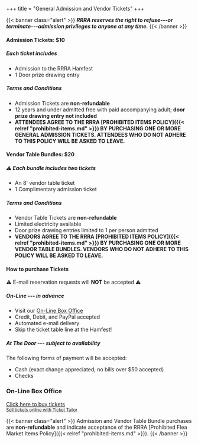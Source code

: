 +++
title = "General Admission and Vendor Tickets"
+++

{{< banner class="alert" >}}
***RRRA reserves the right to refuse---or terminate---admission privileges
to anyone at any time.***
{{< /banner >}}

#### Admission Tickets: $10

##### Each ticket includes

* Admission to the RRRA Hamfest
* 1 Door prize drawing entry
 
##### Terms and Conditions

* Admission Tickets are **non-refundable**
* 12 years and under admitted free with paid accompanying adult; **door prize drawing entry not included**
* **ATTENDEES  AGREE TO THE RRRA [PROHIBITED ITEMS POLICY]({{< relref "prohibited-items.md" >}}) BY PURCHASING ONE OR MORE GENERAL ADMISSION TICKETS. ATTENDEES WHO DO NOT ADHERE TO THIS POLICY WILL BE ASKED TO LEAVE.**

#### Vendor Table Bundles: $20 

##### :warning: Each bundle includes two tickets

* An 8' vendor table ticket
* 1 Complimentary admission ticket

##### Terms and Conditions

* Vendor Table Tickets are **non-refundable**
* Limited electricity available
* Door prize drawing entries limited to 1 per person admitted
* **VENDORS AGREE TO THE RRRA [PROHIBITED ITEMS POLICY]({{< relref "prohibited-items.md" >}}) BY PURCHASING ONE OR MORE VENDOR TABLE BUNDLES. VENDORS WHO DO NOT ADHERE TO THIS POLICY WILL BE ASKED TO LEAVE.**

#### How to purchase Tickets

:warning: E-mail reservation requests will **NOT** be accepted :warning:

##### On-Line --- in advance

* Visit our [On-Line Box Office](#on-line-box-office)
* Credit, Debit, and PayPal accepted
* Automated e-mail delivery
* Skip the ticket table line at the Hamfest!

<!--
##### Mail Order --- in advance

* Use our [Mail Order Ticket Form](https://cloud.rrra.org/index.php/s/4LSCD28maTmL7JT/download)
* Mail orders must be postmarked by September 1, {{< year >}}
* Payment in the form of check or money order (to ***RRRA***) must be included
* Mail orders will be held for pick up at the Hamfest Ticket Table

-->

##### At The Door --- subject to availability

The following forms of payment will be accepted:

* Cash (exact change appreciated, no bills over $50 accepted)
* Checks

### On-Line Box Office

<!-- Ticket Tailor Widget. Paste this into your website where you want the
widget to appear. Do not change the code or the widget may not work properly.
-->
<div class="tt-widget"><div class="tt-widget-fallback"><p><a
href="https://www.tickettailor.com/all-tickets/redriverradioamateurs/?ref=website_widget"
target="_blank">Click here to buy tickets</a><br /><small><a
href="https://www.tickettailor.com?rf=wdg_99768"
class="tt-widget-powered">Sell tickets online with Ticket
Tailor</a></small></p></div><script
src="https://cdn.tickettailor.com/js/widgets/min/widget.js"
data-url="https://www.tickettailor.com/all-tickets/redriverradioamateurs/"
data-type="inline" data-inline-minimal="true" data-inline-show-logo="false"
data-inline-bg-fill="false" data-inline-inherit-ref-from-url-param=""
data-inline-ref="website_widget"></script></div>
<!-- End of Ticket Tailor Widget -->

{{< banner class="alert" >}}
Admission and Vendor Table Bundle purchases are **non-refundable** and indicate
acceptance of the RRRA
[Prohibited Flea Market Items Policy]({{< relref "prohibited-items.md" >}}).
{{< /banner >}}
